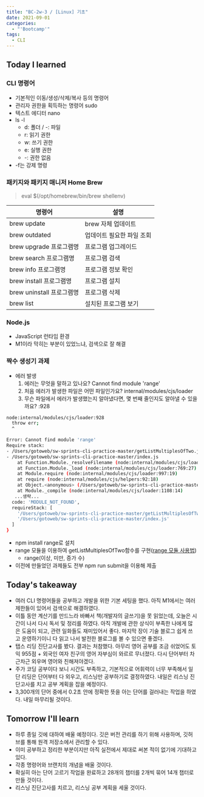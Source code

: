 ```yaml
---
title: "BC-2w-3 / [Linux] 기초"
date: 2021-09-01
categories:
  - "'Bootcamp'"
tags:
  - CLI
---
```


## Today I learned

### CLI 명령어

- 기본적인 이동/생성/삭제/복사 등의 명령어
- 관리자 권한을 획득하는 명령어 sudo
- 텍스트 에디터 nano
- ls -l
  - d: 폴더 / -: 파일
  - r: 읽기 권한
  - w: 쓰기 권한
  - e: 실행 권한
  - -: 권한 없음
- \-f는 강제 명령

### 패키지와 패키지 매니저 Home Brew

> eval $(/opt/homebrew/bin/brew shellenv)

| 명령어                    | 설명                      |
| ------------------------- | ------------------------- |
| brew update               | brew 자체 업데이트        |
| brew outdated             | 업데이트 필요한 파일 조회 |
| brew upgrade 프로그램명   | 프로그램 업그레이드       |
| brew search 프로그램명    | 프로그램 검색             |
| brew info 프로그램명      | 프로그램 정보 확인        |
| brew install 프로그램명   | 프로그램 설치             |
| brew uninstall 프로그램명 | 프로그램 삭제             |
| brew list                 | 설치된 프로그램 보기      |

### Node.js

- JavaScript 런타임 환경
- M1이라 막히는 부분이 있었느냐, 검색으로 잘 해결

### 짝수 생성기 과제

- 에러 발생
  1. 에러는 무엇을 말하고 있나요? Cannot find module 'range'
  2. 처음 에러가 발생한 파일은 어떤 파일인가요? internal/modules/cjs/loader
  3. 무슨 파일에서 에러가 발생했는지 알아냈다면, 몇 번째 줄인지도 알아낼 수 있을까요? :928

```bash
node:internal/modules/cjs/loader:928
  throw err;
  ^

Error: Cannot find module 'range'
Require stack:
- /Users/gotoweb/sw-sprints-cli-practice-master/getListMultiplesOfTwo.js
- /Users/gotoweb/sw-sprints-cli-practice-master/index.js
    at Function.Module._resolveFilename (node:internal/modules/cjs/loader:925:15)
    at Function.Module._load (node:internal/modules/cjs/loader:769:27)
    at Module.require (node:internal/modules/cjs/loader:997:19)
    at require (node:internal/modules/cjs/helpers:92:18)
    at Object.<anonymous> (/Users/gotoweb/sw-sprints-cli-practice-master/getListMultiplesOfTwo.js:1:19)
    at Module._compile (node:internal/modules/cjs/loader:1108:14)
   ...생략...
  code: 'MODULE_NOT_FOUND',
  requireStack: [
    '/Users/gotoweb/sw-sprints-cli-practice-master/getListMultiplesOfTwo.js',
    '/Users/gotoweb/sw-sprints-cli-practice-master/index.js'
  ]
}
```

- npm install range로 설치
- range 모듈을 이용하여 getListMultiplesOfTwo함수를 구현([range 모듈 사용법](https://www.npmjs.com/package/range))
  - range(이상, 미만, 증가 수)
- 이전에 만들었던 과제들도 전부 npm run submit을 이용해 제출

## Today's takeaway

- 여러 CLI 명령어들을 공부하고 개발을 위한 기본 세팅을 했다. 아직 M1에서는 여러 제한들이 있어서 검색으로 해결하였다.
- 이틀 동안 계산기를 만드느라 바빠서 책(개발자의 글쓰기)을 못 읽었는데, 오늘은 시간이 나서 다시 독서 및 정리를 하였다. 아직 개발에 관한 상식이 부족한 나에게 많은 도움이 되고, 관련 일화들도 재미있어서 좋다. 마지막 장이 기술 블로그 쉽게 쓰고 운영하기이니 다 읽고 나서 발전한 블로그를 볼 수 있으면 좋겠다.
- 탭스 리딩 진단고사를 봤다. 결과는 처참했다. 아무리 영어 공부를 조금 쉬었어도 토익 955점 + 외국인 여자 친구의 영어 자부심이 와르르 무너졌다. 다시 단어부터 차근차근 외우며 영어와 친해져야겠다.
- 주가 코딩 공부이다 보니 시간도 부족하고, 기본적으로 어휘력이 너무 부족해서 일단 리딩은 단어부터 다 외우고, 리스닝만 공부하기로 결정하였다. 내일은 리스닝 진단고사를 치고 공부 계획을 잡을 예정이다.
- 3,300개의 단어 중에서 0.2초 안에 정확한 뜻을 아는 단어를 걸러내는 작업을 하였다. 내일 마무리될 것이다.

## Tomorrow I'll learn

- 하루 종일 깃에 대하여 배울 예정이다. 깃은 버전 관리를 하기 위해 사용하며, 깃허브를 통해 원격 저장소에서 관리할 수 있다.
- 이미 공부하고 정리한 부분이지만 아직 실전에서 제대로 써본 적이 없기에 기대하고 있다.
- 각종 명령어와 브랜치의 개념을 배울 것이다.
- 확실히 아는 단어 고르기 작업을 완료하고 28개의 챕터를 2개씩 묶어 14개 챕터로 만들 것이다.
- 리스닝 진단고사를 치르고, 리스닝 공부 계획을 세울 것이다.
